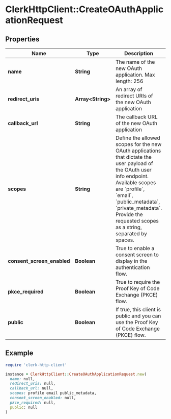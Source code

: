 # ClerkHttpClient::CreateOAuthApplicationRequest

## Properties

| Name | Type | Description | Notes |
| ---- | ---- | ----------- | ----- |
| **name** | **String** | The name of the new OAuth application. Max length: 256 |  |
| **redirect_uris** | **Array&lt;String&gt;** | An array of redirect URIs of the new OAuth application | [optional] |
| **callback_url** | **String** | The callback URL of the new OAuth application | [optional] |
| **scopes** | **String** | Define the allowed scopes for the new OAuth applications that dictate the user payload of the OAuth user info endpoint. Available scopes are &#x60;profile&#x60;, &#x60;email&#x60;, &#x60;public_metadata&#x60;, &#x60;private_metadata&#x60;. Provide the requested scopes as a string, separated by spaces. | [optional][default to &#39;profile email&#39;] |
| **consent_screen_enabled** | **Boolean** | True to enable a consent screen to display in the authentication flow. | [optional][default to true] |
| **pkce_required** | **Boolean** | True to require the Proof Key of Code Exchange (PKCE) flow. | [optional][default to false] |
| **public** | **Boolean** | If true, this client is public and you can use the Proof Key of Code Exchange (PKCE) flow. | [optional] |

## Example

```ruby
require 'clerk-http-client'

instance = ClerkHttpClient::CreateOAuthApplicationRequest.new(
  name: null,
  redirect_uris: null,
  callback_url: null,
  scopes: profile email public_metadata,
  consent_screen_enabled: null,
  pkce_required: null,
  public: null
)
```

